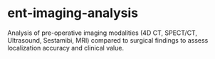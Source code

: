 # ent-imaging-analysis
Analysis of pre-operative imaging modalities (4D CT, SPECT/CT, Ultrasound, Sestamibi, MRI) compared to surgical findings to assess localization accuracy and clinical value.
